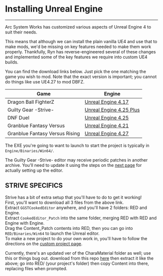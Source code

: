 # Installing Unreal Engine

<hr>

Arc System Works has customized various aspects of Unreal Engine 4 to suit their needs.

This means that although we can install the plain vanilla UE4 and use that to make mods, we'd be missing on key features needed to make them work properly. Thankfully, Ryn has reverse-engineered several of these changes and implemented some of the key features we require into custom UE4 builds.

You can find the download links below. Just pick the one matching the game you wish to mod. Note that the exact version is important; you cannot do things like use UE4.27 to mod DBFZ.

| Game                          | Engine                                                                                                   |
| ----------------------------- | -------------------------------------------------------------------------------------------------------- |
| Dragon Ball FighterZ          | [Unreal Engine 4.17](https://1drv.ms/u/s!ApT7KvOr_B0hy4ZgwT3lHcwhu3MVSA?e=cTrwqV)                        |
| Guilty Gear \-Strive\-        | [Unreal Engine 4.25 Plus](https://drive.google.com/drive/u/0/folders/16hIM2Gy7V2Vcc3cpj10nY4emUhqmJwd7)  |
| DNF Duel                      | [Unreal Engine 4.25](https://1drv.ms/u/s!ApT7KvOr_B0hkPgRVEhN1MsPEpnAeA?e=bPFdsf)                        |
| Granblue Fantasy Versus       | [Unreal Engine 4.21](https://1drv.ms/u/s!ApT7KvOr_B0hkPgWb5AjxrUapJcYmQ?e=79mVYA)                        |
| Granblue Fantasy Versus Rising | [Unreal Engine 4.27](https://drive.google.com/file/d/1SnX9rcMxeHP82GojHocdLUux2Sa0qZG1/view?usp=sharing) |

The EXE you're going to want to launch to start the project is typically in `Engine/Binaries/Win64/`. 

The Guilty Gear -Strive- editor may receive periodic patches in another archive. You'll need to update it using the steps on the [next page](./custom-project.md) for actually setting up the editor.

## STRIVE SPECIFICS

Strive has a bit of extra setup that you'll have to do to get it working!  
First, you'll want to download all 3 files from the above link.  
Extract `GGSTCookedEditor` anywhere, and you'll have 2 folders: RED and Engine.  
Extract `CookedEditor_Patch` into the same folder, merging RED with RED and Engine with Engine.  
Drag the Content_Patch contents into RED, then you can go into `RED/Binaries/Win64` to launch the Unreal editor.  
To make a new project to do your own work in, you'll have to follow the directions on the [custom project page](./custom-project.md).

Currently, there's an updated ver of the CharaMaterial folder as well; use this or things bug out.
download from this repo [here](./files/CharaMaterial.zip) then extract it like the above; go into RED/ (your project's folder) then copy Content into there, replacing files when prompted.